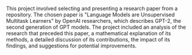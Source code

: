 This project involved selecting and presenting a research paper from a repository. The chosen paper is "Language Models are Unsupervised Multitask Learners" by OpenAI researchers, which describes GPT-2, the second generation of GPT models. The project included an analysis of the research that preceded this paper, a mathematical explanation of its methods, a detailed discussion of its contributions, the impact of its findings, and suggestions for potential improvements.
